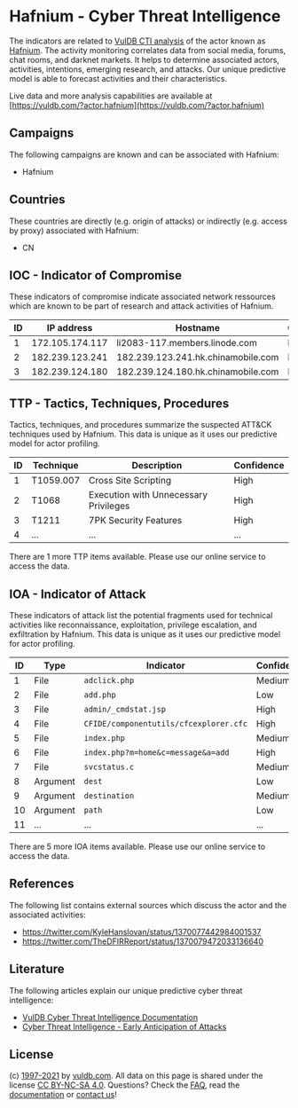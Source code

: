 # Hafnium - Cyber Threat Intelligence

The indicators are related to [VulDB CTI analysis](https://vuldb.com/?doc.cti) of the actor known as [Hafnium](https://vuldb.com/?actor.hafnium). The activity monitoring correlates data from social media, forums, chat rooms, and darknet markets. It helps to determine associated actors, activities, intentions, emerging research, and attacks. Our unique predictive model is able to forecast activities and their characteristics.

Live data and more analysis capabilities are available at [https://vuldb.com/?actor.hafnium](https://vuldb.com/?actor.hafnium)

## Campaigns

The following campaigns are known and can be associated with Hafnium:

* Hafnium

## Countries

These countries are directly (e.g. origin of attacks) or indirectly (e.g. access by proxy) associated with Hafnium:

* CN

## IOC - Indicator of Compromise

These indicators of compromise indicate associated network ressources which are known to be part of research and attack activities of Hafnium.

ID | IP address | Hostname | Confidence
-- | ---------- | -------- | ----------
1 | 172.105.174.117 | li2083-117.members.linode.com | High
2 | 182.239.123.241 | 182.239.123.241.hk.chinamobile.com | High
3 | 182.239.124.180 | 182.239.124.180.hk.chinamobile.com | High

## TTP - Tactics, Techniques, Procedures

Tactics, techniques, and procedures summarize the suspected ATT&CK techniques used by Hafnium. This data is unique as it uses our predictive model for actor profiling.

ID | Technique | Description | Confidence
-- | --------- | ----------- | ----------
1 | T1059.007 | Cross Site Scripting | High
2 | T1068 | Execution with Unnecessary Privileges | High
3 | T1211 | 7PK Security Features | High
4 | ... | ... | ...

There are 1 more TTP items available. Please use our online service to access the data.

## IOA - Indicator of Attack

These indicators of attack list the potential fragments used for technical activities like reconnaissance, exploitation, privilege escalation, and exfiltration by Hafnium. This data is unique as it uses our predictive model for actor profiling.

ID | Type | Indicator | Confidence
-- | ---- | --------- | ----------
1 | File | `adclick.php` | Medium
2 | File | `add.php` | Low
3 | File | `admin/_cmdstat.jsp` | High
4 | File | `CFIDE/componentutils/cfcexplorer.cfc` | High
5 | File | `index.php` | Medium
6 | File | `index.php?m=home&c=message&a=add` | High
7 | File | `svcstatus.c` | Medium
8 | Argument | `dest` | Low
9 | Argument | `destination` | Medium
10 | Argument | `path` | Low
11 | ... | ... | ...

There are 5 more IOA items available. Please use our online service to access the data.

## References

The following list contains external sources which discuss the actor and the associated activities:

* https://twitter.com/KyleHanslovan/status/1370077442984001537
* https://twitter.com/TheDFIRReport/status/1370079472033136640

## Literature

The following articles explain our unique predictive cyber threat intelligence:

* [VulDB Cyber Threat Intelligence Documentation](https://vuldb.com/?doc.cti)
* [Cyber Threat Intelligence - Early Anticipation of Attacks](https://www.scip.ch/en/?labs.20201022)

## License

(c) [1997-2021](https://vuldb.com/?doc.changelog) by [vuldb.com](https://vuldb.com/?doc.about). All data on this page is shared under the license [CC BY-NC-SA 4.0](https://creativecommons.org/licenses/by-nc-sa/4.0/). Questions? Check the [FAQ](https://vuldb.com/?doc.faq), read the [documentation](https://vuldb.com/?doc) or [contact us](https://vuldb.com/?contact)!
